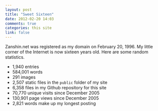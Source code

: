 ```yaml
---
layout: post
title: "Sweet Sixteen"
date: 2012-02-20 14:03
comments: true
categories: this site
link: false
---
```

Zanshin.net was registered as my domain on February 20, 1996. My little corner of the Internet is now sixteen years old. Here are some random statistics.

* 1,940 entries  
* 584,001 words
* 291 images 
* 2,507 static files in the `public` folder of my site
* 6,358 files in my Github repository for this site
* 70,770 unique visits since December 2005
* 130,901 page views since December 2005
* 2,821 words make up my longest posting


